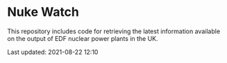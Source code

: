 # Nuke Watch

This repository includes code for retrieving the latest information available on the output of EDF nuclear power plants in the UK.

Last updated: 2021-08-22 12:10